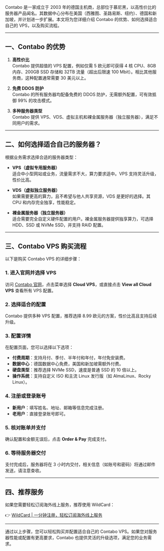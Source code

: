 Contabo 是一家成立于 2003 年的德国主机商，总部位于慕尼黑，以高性价比的服务器产品闻名。其数据中心分布在美国（西雅图、圣路易斯、纽约）、德国和新加坡，并计划进一步扩展。本文将为您详细介绍 Contabo 的优势、如何选择适合自己的 VPS，以及购买流程。

---

## 一、Contabo 的优势

1. **高性价比**  
   Contabo 提供超值的 VPS 配置，例如仅需 5 欧元即可获得 4 核 CPU、8GB 内存、200GB SSD 存储和 32TB 流量（超出后限速 100 Mbit）。相比其他服务商，这种配置通常需要 30 美元以上。

2. **免费 DDOS 防护**  
   Contabo 的所有服务器均配备免费的 DDOS 防护，无需额外配置，可有效抵御 99% 的攻击模式。

3. **多种服务器类型**  
   Contabo 提供 VPS、VDS、虚拟主机和裸金属服务器（独立服务器），满足不同用户的需求。

---

## 二、如何选择适合自己的服务器？

根据业务需求选择合适的服务器类型：

- **VPS（虚拟专用服务器）**  
  适合中小型网站或业务，流量需求不大，算力要求适中。VPS 支持灵活升级，性价比高。

- **VDS（虚拟独立服务器）**  
  如果需要更高的算力，且不希望与他人共享资源，VDS 是更好的选择。其 CPU 和内存完全独享，性能稳定。

- **裸金属服务器（独立服务器）**  
  适合需要完全自定义硬件配置的用户。裸金属服务器提供独享算力，可选择 HDD、SSD 或 NVMe SSD，并支持 RAID 配置。

---

## 三、Contabo VPS 购买流程

以下是购买 Contabo VPS 的详细步骤：

### 1. 进入官网并选择 VPS
访问 [Contabo 官网](https://bit.ly/bewildcard)，点击菜单选择 **Cloud VPS**，或直接点击 **View all Cloud VPS** 查看所有 VPS 配置。

### 2. 选择适合的配置
Contabo 提供多种 VPS 配置，推荐选择 8.99 欧元的方案，性价比高且支持后续升级。

### 3. 配置详情
在配置页面，您可以选择以下选项：
- **付费周期**：支持月付、季付、半年付和年付，年付免安装费。
- **数据中心**：德国数据中心免费，美国和新加坡需额外付费。
- **硬盘类型**：推荐选择 NVMe SSD，速度是普通 SSD 的 10 倍以上。
- **操作系统**：支持自定义 ISO 和主流 Linux 发行版（如 AlmaLinux、Rocky Linux）。

### 4. 注册或登录账号
- **新用户**：填写姓名、地址、邮箱等信息完成注册。
- **老用户**：直接登录账号即可。

### 5. 核对账单并支付
确认配置和金额无误后，点击 **Order & Pay** 完成支付。

### 6. 等待服务器交付
支付完成后，服务器将在 3 小时内交付，相关信息（如账号和密码）将通过邮件发送，请注意查收。

---

## 四、推荐服务

如果您需要轻松订阅海外线上服务，推荐使用 WildCard：

👉 [WildCard | 一分钟注册，轻松订阅海外线上服务](https://bit.ly/bewildcard)

---

通过以上步骤，您可以轻松购买并配置适合自己的 Contabo VPS。如果您对服务器性能或配置有更高要求，Contabo 也提供灵活的升级选项，满足您的业务需求。